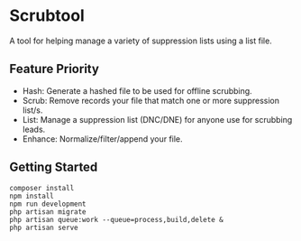 # Scrubtool
A tool for helping manage a variety of suppression lists using a list file.

## Feature Priority

* Hash: Generate a hashed file to be used for offline scrubbing.
* Scrub: Remove records your file that match one or more suppression list/s.
* List: Manage a suppression list (DNC/DNE) for anyone use for scrubbing leads. 
* Enhance: Normalize/filter/append your file.

## Getting Started

    composer install
    npm install
    npm run development
    php artisan migrate
    php artisan queue:work --queue=process,build,delete &
    php artisan serve
